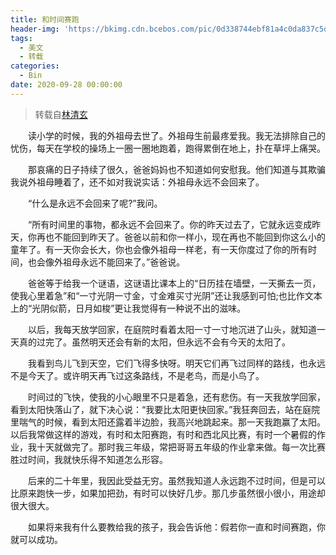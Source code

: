 ```yaml
---
title: 和时间赛跑
header-img: 'https://bkimg.cdn.bcebos.com/pic/0d338744ebf81a4c0da837c5d52a6059252da620'
tags:
  - 美文
  - 转载
categories:
  - Bin
date: 2020-09-28 00:00:00
---
```


> 转载自[林清玄](https://baike.baidu.com/item/%E6%9E%97%E6%B8%85%E7%8E%84/477374?fr=kg_general)  

 　　读小学的时候，我的外祖母去世了。外祖母生前最疼爱我。我无法排除自己的忧伤，每天在学校的操场上一圈一圈地跑着，跑得累倒在地上，扑在草坪上痛哭。

　　那哀痛的日子持续了很久，爸爸妈妈也不知道如何安慰我。他们知道与其欺骗我说外祖母睡着了，还不如对我说实话：外祖母永远不会回来了。

　　“什么是永远不会回来了呢?”我问。

　　“所有时间里的事物，都永远不会回来了。你的昨天过去了，它就永远变成昨天，你再也不能回到昨天了。爸爸以前和你一样小，现在再也不能回到你这么小的童年了。有一天你会长大，你也会像外祖母一样老，有一天你度过了你的所有时间，也会像外祖母永远不能回来了。”爸爸说。

　　爸爸等于给我一个谜语，这谜语比课本上的“日历挂在墙壁，一天撕去一页，使我心里着急”和“一寸光阴一寸金，寸金难买寸光阴”还让我感到可怕;也比作文本上的“光阴似箭，日月如梭”更让我觉得有一种说不出的滋味。

　　以后，我每天放学回家，在庭院时看着太阳一寸一寸地沉进了山头，就知道一天真的过完了。虽然明天还会有新的太阳，但永远不会有今天的太阳了。

　　我看到鸟儿飞到天空，它们飞得多快呀。明天它们再飞过同样的路线，也永远不是今天了。或许明天再飞过这条路线，不是老鸟，而是小鸟了。

　　时间过的飞快，使我的小心眼里不只是着急，还有悲伤。有一天我放学回家，看到太阳快落山了，就下决心说：“我要比太阳更快回家。”我狂奔回去，站在庭院里喘气的时候，看到太阳还露着半边脸，我高兴地跳起来。那一天我跑赢了太阳。以后我常做这样的游戏，有时和太阳赛跑，有时和西北风比赛，有时一个暑假的作业，我十天就做完了。那时我三年级，常把哥哥五年级的作业拿来做。每一次比赛胜过时间，我就快乐得不知道怎么形容。

　　后来的二十年里，我因此受益无穷。虽然我知道人永远跑不过时间，但是可以比原来跑快一步，如果加把劲，有时可以快好几步。那几步虽然很小很小，用途却很大很大。

　　如果将来我有什么要教给我的孩子，我会告诉他：假若你一直和时间赛跑，你就可以成功。
